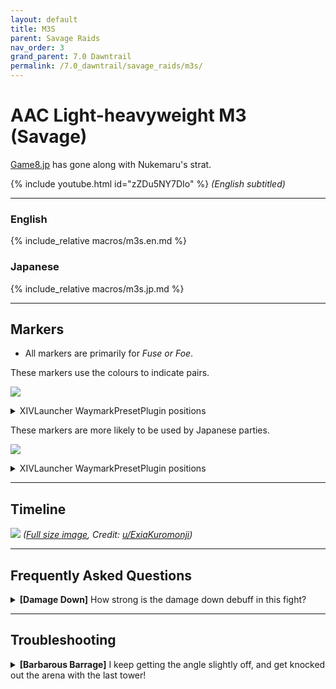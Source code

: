 ```yaml
---
layout: default
title: M3S
parent: Savage Raids
nav_order: 3
grand_parent: 7.0 Dawntrail
permalink: /7.0_dawntrail/savage_raids/m3s/
---
```


# AAC Light-heavyweight M3 (Savage)

[Game8.jp](https://game8.jp/ff14/630870) has gone along with Nukemaru's strat.

{% include youtube.html id="zZDu5NY7DIo" %}
*(English subtitled)*

---

### English

{% include_relative macros/m3s.en.md %}

### Japanese

{% include_relative macros/m3s.jp.md %}

---

## Markers

- All markers are primarily for *Fuse or Foe*.

These markers use the colours to indicate pairs.

![]({{site.baseurl}}/images/7.0_dawntrail/m3s/markers_en.jpg)
<details markdown=block>
<summary>XIVLauncher WaymarkPresetPlugin positions</summary>

```json
{
  "Name":"M3S (EN)",
  "MapID":990,
  "A":{"X":100.0,"Y":0.0,"Z":93.0,"ID":0,"Active":true},
  "B":{"X":107.0,"Y":0.0,"Z":100.0,"ID":1,"Active":true},
  "C":{"X":100.0,"Y":0.0,"Z":107.0,"ID":2,"Active":true},
  "D":{"X":93.0,"Y":0.0,"Z":100.0,"ID":3,"Active":true},
  "One":{"X":91.5,"Y":0.0,"Z":91.5,"ID":7,"Active":true},
  "Two":{"X":108.5,"Y":0.0,"Z":91.5,"ID":4,"Active":true},
  "Three":{"X":108.5,"Y":0.0,"Z":108.5,"ID":5,"Active":true},
  "Four":{"X":91.5,"Y":0.0,"Z":108.5,"ID":6,"Active":true}
}
```

</details>

These markers are more likely to be used by Japanese parties.

![]({{site.baseurl}}/images/7.0_dawntrail/m3s/markers_jp.jpg)
<details markdown=block>
<summary>XIVLauncher WaymarkPresetPlugin positions</summary>

```json
{
  "Name":"M3S (JP)",
  "MapID":990,
  "A":{"X":100.0,"Y":0.0,"Z":93.0,"ID":0,"Active":true},
  "B":{"X":107.0,"Y":0.0,"Z":100.0,"ID":1,"Active":true},
  "C":{"X":100.0,"Y":0.0,"Z":107.0,"ID":2,"Active":true},
  "D":{"X":93.0,"Y":0.0,"Z":100.0,"ID":3,"Active":true},
  "One":{"X":108.5,"Y":0.0,"Z":91.5,"ID":5,"Active":true},
  "Two":{"X":108.5,"Y":0.0,"Z":108.5,"ID":6,"Active":true},
  "Three":{"X":91.5,"Y":0.0,"Z":108.5,"ID":7,"Active":true},
  "Four":{"X":91.5,"Y":0.0,"Z":91.5,"ID":4,"Active":true}
}
```

</details>

---

## Timeline
![](https://lh3.googleusercontent.com/pw/AP1GczMsB72LqcDP2Rg8mtIU0teq0Xs-s-SeK8F8aMDiouBNsUg-tgnn-Pi4zwmqkCK0TqWFOHhzBc_L-3iTkkoCM60zMHX5c0FY3oy21TxNh72ozftySeeOlSVLwDVABNeWC_1sGH2CMif5g40_OEE7aqCh=w1452-h716-s-no-gm?authuser=0)
*([Full size image](https://lh3.googleusercontent.com/pw/AP1GczMsB72LqcDP2Rg8mtIU0teq0Xs-s-SeK8F8aMDiouBNsUg-tgnn-Pi4zwmqkCK0TqWFOHhzBc_L-3iTkkoCM60zMHX5c0FY3oy21TxNh72ozftySeeOlSVLwDVABNeWC_1sGH2CMif5g40_OEE7aqCh=w1452-h716-s-no-gm?authuser=0), Credit: [u/ExiaKuromonji](https://www.reddit.com/r/ffxiv/comments/1ehrtpc/m3s_timeline_spoiler_70/))*

---

## Frequently Asked Questions

<details markdown=block>
<summary><b>[Damage Down]</b> How strong is the damage down debuff in this 
fight?</summary>
<table>
  <tr>
    <td>
      <p>The Damage Down debuff in this encounter lowers a player's damage by 
      <b>38%</b> for 30 seconds.</p>
    </td>
  </tr>
</table>
</details>

---

## Troubleshooting

<details markdown=block>
<summary>
  <b>[Barbarous Barrage]</b> I keep getting the angle slightly off, and get
  knocked out the arena with the last tower!
</summary>
<table>
  <tr>
    <td>
      <p>It's tempting to stand near the center of the tower to maximise your
      distance to the edge, but doing so makes your knockback angle much more
      sensitive to your positioning (increasing the chance you get knocked
      enough sideways out of the arena).</p>
      <p>Stand towards the outer end of the tower instead. This makes your
      knockback direction less sensitive to your positioning, and the knockback
      distance isn't enough to throw you out of the arena.</p>
    </td>
  </tr>
</table>

<script data-goatcounter="https://xivjpraids.goatcounter.com/count"
        async src="//gc.zgo.at/count.js"></script>
